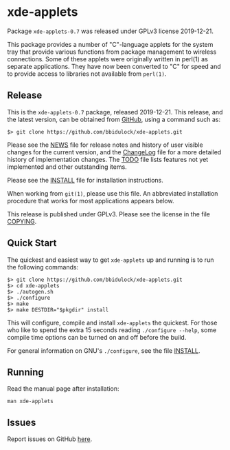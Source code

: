 [xde-applets -- read me first file.  2019-12-21]: #

xde-applets
===============

Package `xde-applets-0.7` was released under GPLv3 license 2019-12-21.

This package provides a number of "C"-language applets for the system
tray that provide various functions from package management to wireless
connections.  Some of these applets were originally written in perl(1)
as separate applications.  They have now been converted to "C" for speed
and to provide access to libraries not available from `perl(1)`.


Release
-------

This is the `xde-applets-0.7` package, released 2019-12-21.  This
release, and the latest version, can be obtained from [GitHub][1], using
a command such as:

    $> git clone https://github.com/bbidulock/xde-applets.git

Please see the [NEWS][3] file for release notes and history of user
visible changes for the current version, and the [ChangeLog][4] file for
a more detailed history of implementation changes.  The [TODO][5] file
lists features not yet implemented and other outstanding items.

Please see the [INSTALL][7] file for installation instructions.

When working from `git(1)`, please use this file.  An abbreviated
installation procedure that works for most applications appears below.

This release is published under GPLv3.  Please see the license in the
file [COPYING][9].


Quick Start
-----------

The quickest and easiest way to get `xde-applets` up and running is to run
the following commands:

    $> git clone https://github.com/bbidulock/xde-applets.git
    $> cd xde-applets
    $> ./autogen.sh
    $> ./configure
    $> make
    $> make DESTDIR="$pkgdir" install

This will configure, compile and install `xde-applets` the quickest.  For
those who like to spend the extra 15 seconds reading `./configure
--help`, some compile time options can be turned on and off before the
build.

For general information on GNU's `./configure`, see the file
[INSTALL][7].


Running
-------

Read the manual page after installation:

    man xde-applets


Issues
------

Report issues on GitHub [here][2].



[1]: https://github.com/bbidulock/xde-applets
[2]: https://github.com/bbidulock/xde-applets/issues
[3]: https://github.com/bbidulock/xde-applets/blob/0.7/NEWS
[4]: https://github.com/bbidulock/xde-applets/blob/0.7/ChangeLog
[5]: https://github.com/bbidulock/xde-applets/blob/0.7/TODO
[6]: https://github.com/bbidulock/xde-applets/blob/0.7/COMPLIANCE
[7]: https://github.com/bbidulock/xde-applets/blob/0.7/INSTALL
[8]: https://github.com/bbidulock/xde-applets/blob/0.7/LICENSE
[9]: https://github.com/bbidulock/xde-applets/blob/0.7/COPYING

[ vim: set ft=markdown sw=4 tw=72 nocin nosi fo+=tcqlorn spell: ]: #
